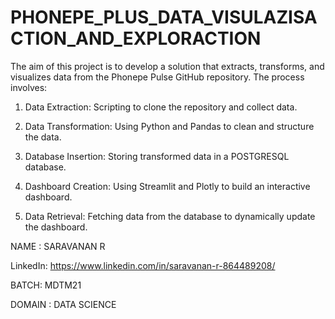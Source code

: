# PHONEPE_PLUS_DATA_VISULAZISACTION_AND_EXPLORACTION

The aim of this project is to develop a solution that extracts, transforms, and visualizes data from the Phonepe Pulse GitHub repository. The process involves:

1. Data Extraction:
Scripting to clone the repository and collect data.

2. Data Transformation:
Using Python and Pandas to clean and structure the data.

3. Database Insertion:
Storing transformed data in a POSTGRESQL database.

4. Dashboard Creation:
Using Streamlit and Plotly to build an interactive dashboard.

5. Data Retrieval:
Fetching data from the database to dynamically update the dashboard.

NAME : SARAVANAN R

LinkedIn: https://www.linkedin.com/in/saravanan-r-864489208/

BATCH: MDTM21

DOMAIN : DATA SCIENCE
